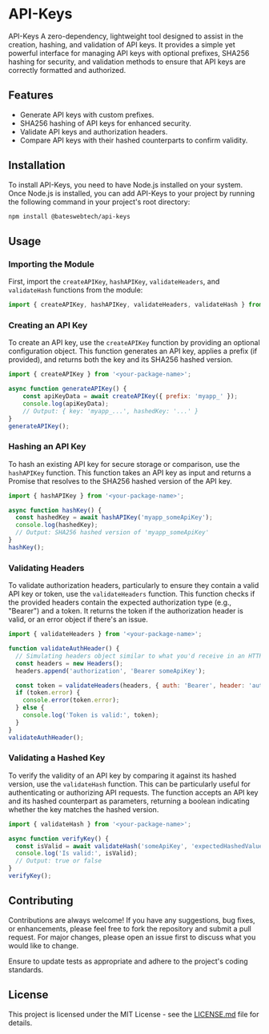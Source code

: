 # API-Keys

API-Keys A zero-dependency, lightweight tool designed to assist in the creation, hashing, and validation of API keys. It provides a simple yet powerful interface for managing API keys with optional prefixes, SHA256 hashing for security, and validation methods to ensure that API keys are correctly formatted and authorized.

## Features

- Generate API keys with custom prefixes.
- SHA256 hashing of API keys for enhanced security.
- Validate API keys and authorization headers.
- Compare API keys with their hashed counterparts to confirm validity.

## Installation

To install API-Keys, you need to have Node.js installed on your system. Once Node.js is installed, you can add API-Keys to your project by running the following command in your project's root directory:

```bash
npm install @bateswebtech/api-keys
```

## Usage

### Importing the Module

First, import the `createAPIKey`, `hashAPIKey`, `validateHeaders`, and `validateHash` functions from the module:

```javascript
import { createAPIKey, hashAPIKey, validateHeaders, validateHash } from '<your-package-name>';
```

### Creating an API Key

To create an API key, use the `createAPIKey` function by providing an optional configuration object. This function generates an API key, applies a prefix (if provided), and returns both the key and its SHA256 hashed version.

```javascript
import { createAPIKey } from '<your-package-name>';

async function generateAPIKey() {
    const apiKeyData = await createAPIKey({ prefix: 'myapp_' });
    console.log(apiKeyData);
    // Output: { key: 'myapp_...', hashedKey: '...' }
}
generateAPIKey();
```

### Hashing an API Key

To hash an existing API key for secure storage or comparison, use the `hashAPIKey` function. This function takes an API key as input and returns a Promise that resolves to the SHA256 hashed version of the API key.

```javascript
import { hashAPIKey } from '<your-package-name>';

async function hashKey() {
  const hashedKey = await hashAPIKey('myapp_someApiKey');
  console.log(hashedKey);
  // Output: SHA256 hashed version of 'myapp_someApiKey'
}
hashKey();
```

### Validating Headers

To validate authorization headers, particularly to ensure they contain a valid API key or token, use the `validateHeaders` function. This function checks if the provided headers contain the expected authorization type (e.g., "Bearer") and a token. It returns the token if the authorization header is valid, or an error object if there's an issue.

```javascript
import { validateHeaders } from '<your-package-name>';

function validateAuthHeader() {
  // Simulating headers object similar to what you'd receive in an HTTP request
  const headers = new Headers();
  headers.append('authorization', 'Bearer someApiKey');

  const token = validateHeaders(headers, { auth: 'Bearer', header: 'authorization' });
  if (token.error) {
    console.error(token.error);
  } else {
    console.log('Token is valid:', token);
  }
}
validateAuthHeader();
```

### Validating a Hashed Key

To verify the validity of an API key by comparing it against its hashed version, use the `validateHash` function. This can be particularly useful for authenticating or authorizing API requests. The function accepts an API key and its hashed counterpart as parameters, returning a boolean indicating whether the key matches the hashed version.

```javascript
import { validateHash } from '<your-package-name>';

async function verifyKey() {
  const isValid = await validateHash('someApiKey', 'expectedHashedValue');
  console.log('Is valid:', isValid);
  // Output: true or false
}
verifyKey();
```

## Contributing

Contributions are always welcome! If you have any suggestions, bug fixes, or enhancements, please feel free to fork the repository and submit a pull request. For major changes, please open an issue first to discuss what you would like to change.

Ensure to update tests as appropriate and adhere to the project's coding standards.

## License

This project is licensed under the MIT License - see the [LICENSE.md](LICENSE.md) file for details.

